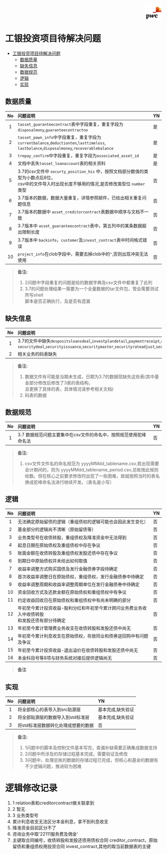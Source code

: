 <div style="height:50px">
    <img src="logo.jpg" alt="logo" align="right" style="height:50px">
</div>

# 工银投资项目待解决问题
- [工银投资项目待解决问题](#%E5%B7%A5%E9%93%B6%E6%8A%95%E8%B5%84%E9%A1%B9%E7%9B%AE%E5%BE%85%E8%A7%A3%E5%86%B3%E9%97%AE%E9%A2%98)
  - [数据质量](#%E6%95%B0%E6%8D%AE%E8%B4%A8%E9%87%8F)
  - [缺失信息](#%E7%BC%BA%E5%A4%B1%E4%BF%A1%E6%81%AF)
  - [数据规范](#%E6%95%B0%E6%8D%AE%E8%A7%84%E8%8C%83)
  - [逻辑](#%E9%80%BB%E8%BE%91)
  - [实现](#%E5%AE%9E%E7%8E%B0)

## 数据质量
No|问题说明|YN
:--:|:--|:--
1|`tasset_guaranteecontract`表中字段重复，重复字段为`disposalmony`,`guaranteecontractno`|是
2|`tasset_pawn_info`中字段重复，重复字段为`currentbalance`,`deductionten`,`lasttimeloss`,<br>`lastbalance`,`disposalmoney`,`recoverablebalance`|是
3|`trepay_confirm`中字段重复，重复字段为`associated_asset_id`|是
4|文档中丢失`tasset_loanaccount`表的相关资料|是
5|3.7的csv文件中 `securty_position_his` 中，按照文档部分数值的类型为小数点后8位，<br> csv中的文件导入时出现长度不够用的情况,是否修改类型位 `number` 类型|否
6|3.7版本的数据，数据大量重复，详情参照邮件，已给出相关重复问题信息|否
7|3.7版本的数据中 `asset_creditorcontract`表数据中顺序与文档不一致|否
8|3.7版本中 `asset_guaranteecontract`表中，第五列中的某条数据超出限制长度|否
9|3.7版本中 `backinfo`，`customer`及`invest_contract`表中时间格式错误|否
10|`project_info`在clob字段中，需要去掉clob中的`"`,否则出现冲突无法使用|否



> **备注:** <br>
> 1. 2问题中字段重复的问题是给的数据字典及csv文件中都重复了此列<br>
> 2. 3.7的问题处理结果一需要为一个全量数据的tar文件包，管会需要测试所写shell<br>脚本是否正确执行，及是否有遗漏

## 缺失信息
No|问题说明|YN
:--:|:--|:--
1|3.7的文件中缺失`despositsloansdeal`,`investplandetail`,`paymentreceipt`,`repodeal`, <br> `securitydeal`,`securityissuance`,`securitymaster`,`securityrateadjust`,`securityyield`|否
2|相关业务的码表缺失|是
> **备注:** <br>
> 1. 数据文件有可能是当期未生成，日期为3.7的数据现缺失这些表(其中基金部分修改后修改了3表的表结构，<br>且更换了具体的表，具体情况请参考相关文档)<br>
> 2. 码表的数据
## 数据规范
No|问题说明|YN
:--:|:--|:--
1|3.7 数据规范问题主要集中在csv文件的命名中，按照规范使用驼峰命名法|否
> **备注:** <br>
> 1. csv文件文件名的命名规范为 yyyyMMdd_tablename.csv,若出现需要会计期间的，则为 yyyyMMdd_tablename_period.csv,总账按此规则给数。但在核心之前要求修改时出现了一些困难，故就按照当时的表名换成驼峰命名法进行继续开发。（表名是小写）
 
## 逻辑
No|问题说明|YN
:--:|:--|:--
1|无法确定原始留债的逻辑（重组债权的逻辑可能也会因此发生变化）|否
2|基金部分的逻辑尚不清晰（原始留债等）|否
3|业务类型号在收债转股，重组债权及降准资金中无法得到|否
4|起息日期在原始债权及重组债权中存在争议|否
5|账面金额在收债转股及重组债权发股还债中存在争议|否
6|到期日中原始债权并未给出如何取值|否
7|收益率调整方式购买国债及发行金融债券字段待确定|否
8|首次收益率调整日在原始债权，重组债权，发行金融债券中待确定|否
9|收益率调整周期和收益率调整周期单位在发行金融债券中待确定|否
10|资金回收方式及还款金额在原始债权和重组债权中有争议|否
11|约定收益回收日在原始债权和重组债权中有尚未明确的部分|否
12|年初至今累计投资收益-股利分红和年初至今累计顾问业务费业务收入中收债转股<br>和发股还债有部分待确定|否
13|年初至今累计管理费业务收支在收债转股和发股还债中尚无|否
14|年初至今累计利息收支在原始债权，存放同业和债券逆回购中有问题及争议|否
15|年初至今累计投资收益-退出溢价在收债转股和发股还债中尚无|否
16|本金科目号等8项与财务系统对接后提供逻辑尚无|否
> **备注**
## 实现
No|问题说明|YN
:--:|:--|:--
1|将全部核心的表导入到src贴源层|基本完成,缺失验证
2|将全部贴源层的数据导入到std标准层|基本完成,缺失验证
3|将std标准层数据转化处理成想要的数据|否
> **备注:** <br>
> 1. 1问题中的脚本及控制文件基本写完，查漏补缺需要正确集成数据支持<br>
> 2. 2问题中所涉及的存储过程基本完成，需要验证及修改<br>
> 3. 3问题中，处理总账的数据的存储过程已完成，但核心和基金的数据有不少逻辑问题，推进较为困难


# 逻辑修改记录
1. 1 relation表和creditorcontract做关联拿到
1. 2 暂无 
1. 3 业务类型号
1. 累计利息收支无法区分本金利息，拿不到利息收支
2. 降准资金目前区分不了
3. 咨询业务中取'22111服务费及佣金'
1. 主键取合同编号，收债转股和发股还债用债权合同 creditor_contract，原始留债和重组债权用投资合同 invest_contract,其他的取当前数据表的主键
